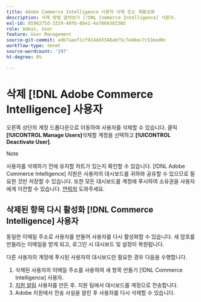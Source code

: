 ```yaml
---
title: Adobe Commerce Intelligence 사용자 삭제 또는 재활성화
description: 삭제 방법 알아보기 [!DNL Commerce Intelligence] 사용자.
exl-id: 0590275d-3329-40fb-8be1-4a700438338d
role: Admin, User
feature: User Management
source-git-commit: adb7aaef1cf914d43348abf5c7e4bec7c51bed0c
workflow-type: tm+mt
source-wordcount: '197'
ht-degree: 0%

---
```


# 삭제 [!DNL Adobe Commerce Intelligence] 사용자

오른쪽 상단의 계정 드롭다운으로 이동하여 사용자를 삭제할 수 있습니다. 클릭 **[!UICONTROL Manage Users]**&#x200B;삭제할 계정을 선택하고 **[!UICONTROL Deactivate User]**.

>[!NOTE]
>
>사용자를 삭제하기 전에 유지할 차트가 있는지 확인할 수 있습니다. [!DNL Adobe Commerce Intelligence] 지원은 사용자의 대시보드를 귀하와 공유할 수 있으므로 필요한 것만 저장할 수 있습니다. 또한 모든 대시보드를 계정에 푸시하여 소유권을 사용자에게 이전할 수 있습니다. [연락처](../../guide-overview.md#Submitting-a-Support-Ticket) 도와주세요.

## 삭제된 항목 다시 활성화 [!DNL Commerce Intelligence] 사용자

동일한 이메일 주소로 사용자를 만들어 사용자를 다시 활성화할 수 있습니다. 새 암호를 만들라는 이메일을 받게 되고, 로그인 시 대시보드 및 설정이 복원됩니다.

다른 사용자의 계정에 푸시된 사용자의 대시보드만 필요한 경우 다음을 수행합니다.

1. 삭제된 사용자의 이메일 주소를 사용하여 새 항목 만들기 [!DNL Commerce Intelligence] 사용자.
1. [지원 알림](https://experienceleague.adobe.com/docs/commerce-knowledge-base/kb/troubleshooting/miscellaneous/mbi-service-policies.html) 사용자를 만든 후. 지원 팀에서 대시보드를 계정으로 전송합니다.
1. Adobe 지원에서 전송 사실을 알린 후 사용자를 다시 삭제할 수 있습니다.

